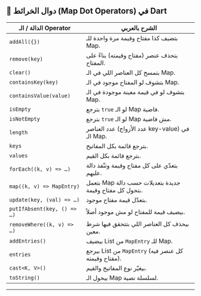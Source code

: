 ## 🧾 دوال الخرائط (Map Dot Operators) في Dart

| الدالة / الـ Operator       | الشرح بالعربي                                           |
| --------------------------- | ------------------------------------------------------- |
| `addAll({})`                | بتضيف كذا مفتاح وقيمة مرة واحدة للـ Map.                |
| `remove(key)`               | بتحذف عنصر (مفتاح وقيمته) بناءً على المفتاح.            |
| `clear()`                   | بتمسح كل العناصر اللي في الـ Map.                       |
| `containsKey(key)`          | بتشوف لو المفتاح موجود في الـ Map.                      |
| `containsValue(value)`      | بتشوف لو في قيمة معينة موجودة في الـ Map.               |
| `isEmpty`                   | بترجع `true` لو الـ Map فاضية.                          |
| `isNotEmpty`                | بترجع `true` لو الـ Map مش فاضية.                       |
| `length`                    | عدد العناصر (عدد الأزواج key-value) في الـ Map.         |
| `keys`                      | بترجع قائمة بكل المفاتيح.                               |
| `values`                    | بترجع قائمة بكل القيم.                                  |
| `forEach((k, v) => …)`      | بتعدّي على كل مفتاح وقيمة وتنّفذ دالة عليهم.            |
| `map((k, v) => MapEntry)`   | بتعمل Map جديدة بتعديلات حسب دالة بتحول كل مفتاح وقيمة. |
| `update(key, (val) => …)`   | بتعدّل قيمة مفتاح موجود.                                |
| `putIfAbsent(key, () => …)` | بيضيف قيمة للمفتاح لو مش موجود أصلاً.                   |
| `removeWhere((k, v) => …)`  | بيحذف كل العناصر اللي بتتحقق فيها شرط معين.             |
| `addEntries()`              | بيضيف List من `MapEntry` للـ Map.                       |
| `entries`                   | بيرجع List من `MapEntry` (كل عنصر فيه مفتاح وقيمته).    |
| `cast<K, V>()`              | بيغيّر نوع المفاتيح والقيم.                             |
| `toString()`                | بيحول الـ Map لسلسلة نصية.                              |

---
